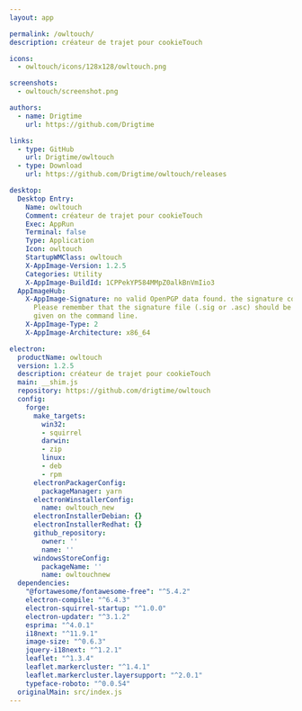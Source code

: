```yaml
---
layout: app

permalink: /owltouch/
description: créateur de trajet pour cookieTouch

icons:
  - owltouch/icons/128x128/owltouch.png

screenshots:
  - owltouch/screenshot.png

authors:
  - name: Drigtime
    url: https://github.com/Drigtime

links:
  - type: GitHub
    url: Drigtime/owltouch
  - type: Download
    url: https://github.com/Drigtime/owltouch/releases

desktop:
  Desktop Entry:
    Name: owltouch
    Comment: créateur de trajet pour cookieTouch
    Exec: AppRun
    Terminal: false
    Type: Application
    Icon: owltouch
    StartupWMClass: owltouch
    X-AppImage-Version: 1.2.5
    Categories: Utility
    X-AppImage-BuildId: 1CPPekYP584MMpZ0alkBnVmIio3
  AppImageHub:
    X-AppImage-Signature: no valid OpenPGP data found. the signature could not be verified.
      Please remember that the signature file (.sig or .asc) should be the first file
      given on the command line.
    X-AppImage-Type: 2
    X-AppImage-Architecture: x86_64

electron:
  productName: owltouch
  version: 1.2.5
  description: créateur de trajet pour cookieTouch
  main: __shim.js
  repository: https://github.com/drigtime/owltouch
  config:
    forge:
      make_targets:
        win32:
        - squirrel
        darwin:
        - zip
        linux:
        - deb
        - rpm
      electronPackagerConfig:
        packageManager: yarn
      electronWinstallerConfig:
        name: owltouch_new
      electronInstallerDebian: {}
      electronInstallerRedhat: {}
      github_repository:
        owner: ''
        name: ''
      windowsStoreConfig:
        packageName: ''
        name: owltouchnew
  dependencies:
    "@fortawesome/fontawesome-free": "^5.4.2"
    electron-compile: "^6.4.3"
    electron-squirrel-startup: "^1.0.0"
    electron-updater: "^3.1.2"
    esprima: "^4.0.1"
    i18next: "^11.9.1"
    image-size: "^0.6.3"
    jquery-i18next: "^1.2.1"
    leaflet: "^1.3.4"
    leaflet.markercluster: "^1.4.1"
    leaflet.markercluster.layersupport: "^2.0.1"
    typeface-roboto: "^0.0.54"
  originalMain: src/index.js
---
```


